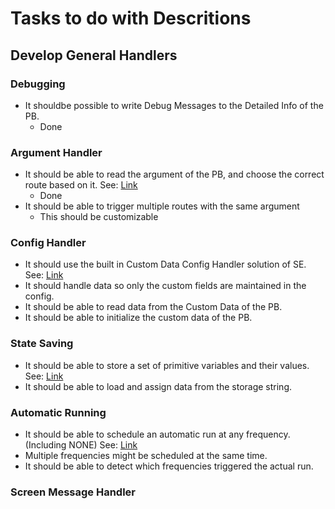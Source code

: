 ﻿# Tasks to do with Descritions

## Develop General Handlers

### Debugging

- It shouldbe possible to write Debug Messages to the Detailed Info of the PB.
	- Done

### Argument Handler

- It should be able to read the argument of the PB, and choose the correct route based on it. See: [Link](https://github.com/malware-dev/MDK-SE/wiki/Handling-Script-Arguments)
	- Done 
- It should be able to trigger multiple routes with the same argument
	- This should be customizable

### Config Handler

- It should use the built in Custom Data Config Handler solution of SE. See: [Link](https://github.com/malware-dev/MDK-SE/wiki/Handling-configuration-and-storage)
- It should handle data so only the custom fields are maintained in the config.
- It should be able to read data from the Custom Data of the PB.
- It should be able to initialize the custom data of the PB.

### State Saving

- It should be able to store a set of primitive variables and their values. See: [Link](https://github.com/malware-dev/MDK-SE/wiki/The-Storage-String)
- It should be able to load and assign data from the storage string.

### Automatic Running

- It should be able to schedule an automatic run at any frequency. (Including NONE) See: [Link](https://github.com/malware-dev/MDK-SE/wiki/Continuous-Running-No-Timers-Needed)
- Multiple frequencies might be scheduled at the same time.
- It should be able to detect which frequencies triggered the actual run.

### Screen Message Handler

